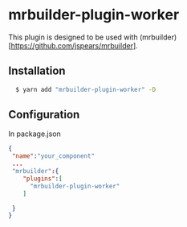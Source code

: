mrbuilder-plugin-worker
===
This plugin is designed to be used with (mrbuilder)[https://github.com/jspears/mrbuilder].

## Installation
```sh
  $ yarn add "mrbuilder-plugin-worker" -D
```
## Configuration
In package.json
```json
{
 "name":"your_component"
 ...
 "mrbuilder":{
    "plugins":[
      "mrbuilder-plugin-worker"
    ]

 }
}
```
